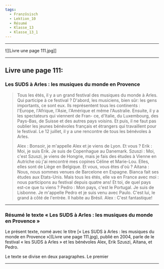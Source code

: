 ```yaml
---
tags:
  - Französisch
  - Lektion_10
  - Résumé
  - Klasse_13
  - Klasse_13_1
---
```


---

![[Livre une page 111.jpg]]

---

## Livre une page 111:
### Les SUDS à Arles : les musiques du monde en Provence
> Tous les étés, il y a un grand festival des musiques du monde à
> Arles. Qui participe à ce festival ? D'abord, les musiciens, bien
> sûr: les gens importants, ce sont eux. Ils représentent tous les
> continents : l'Europe, l'Afrique, l'Asie, l'Amérique et même
> l'Australie. Ensuite, il y a les spectateurs qui viennent de Fran-
> ce, d'Italie, du Luxembourg, des Pays-Bas, de Suisse et des
> autres pays voisins. Et puis, il ne faut pas oublier les jeunes 
> bénévoles français et étrangers qui travaillent pour le festival.
> Le 12 juillet, il y a une rencontre de tous les bénévoles à Arles.
> 
> Alex : 
> 	Bonsoir, je m'appelle Alex et je viens de Lyon.
> 	Et vous ?
> Erik : 
> 	Moi, je suis Erik. Je suis de Copenhague au Danemark.
> Szuszi :
> 	Moi, c'est Szuszi, je viens de Hongrie, mais je fais des études à Vienne en Autriche où j'ai rencontré mes copines Céline et Marie-Lou. Elles, elles sont de Liège en Belgique.
> 	Et vous, vous êtes d'où ?
> Aitana : 
> 	Nous, nous sommes venues de Barcelone en Espagne.
> 	Bianca fait ses études aux Etats-Unis. Mais tous les étés, elle va en France avec moi : nous participons au festival depuis quatre ans! Et toi, de quel pays est-ce que tu viens ?
> Pedro : 
> 	Mon pays, c'est le Portugal. Je suis de Lisbonne.
> 	Je m'appelle Pedro et je suis venu avec Paulo.
> 	C'est lui, le grand à côté de l'entrée. Il habite au Brésil.
> Alex : 
> 	C'est fantastique!

---

### Résumé le texte « Les SUDS à Arles : les musiques du monde en Provence »
Le présent texte, nomé avec le titre [« Les SUDS à Arles : les musiques du monde en Provence »](Livre une page 111.jpg), publié en 2004, parle de le festival « les SUDS à Arles » et les bénévoles Alex, Erik Szuszi, Aïtana, et Pedro.

Le texte se divise en deux paragraphes.
Le premier 





---